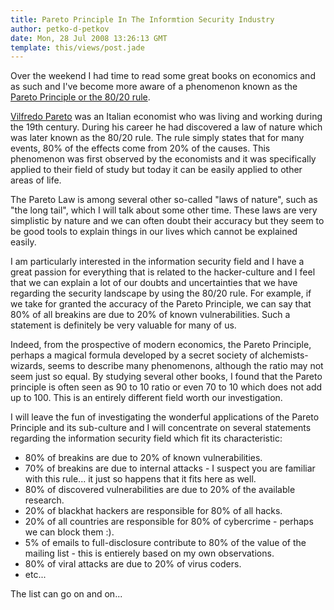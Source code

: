 ```yaml
---
title: Pareto Principle In The Informtion Security Industry
author: petko-d-petkov
date: Mon, 28 Jul 2008 13:26:13 GMT
template: this/views/post.jade
---
```


Over the weekend I had time to read some great books on economics and as such and I've become more aware of a phenomenon known as the [Pareto Principle or the 80/20 rule](http://en.wikipedia.org/wiki/Pareto_principle).

[Vilfredo Pareto](http://en.wikipedia.org/wiki/Vilfredo_Pareto) was an Italian economist who was living and working during the 19th century. During his career he had discovered a law of nature which was later known as the 80/20 rule. The rule simply states that for many events, 80% of the effects come from 20% of the causes. This phenomenon was first observed by the economists and it was specifically applied to their field of study but today it can be easily applied to other areas of life.

The Pareto Law is among several other so-called "laws of nature", such as "the long tail", which I will talk about some other time. These laws are very simplistic by nature and we can often doubt their accuracy but they seem to be good tools to explain things in our lives which cannot be explained easily.

I am particularly interested in the information security field and I have a great passion for everything that is related to the hacker-culture and I feel that we can explain a lot of our doubts and uncertainties that we have regarding the security landscape by using the 80/20 rule. For example, if we take for granted the accuracy of the Pareto Principle, we can say that 80% of all breakins are due to 20% of known vulnerabilities. Such a statement is definitely be very valuable for many of us.

Indeed, from the prospective of modern economics, the Pareto Principle, perhaps a magical formula developed by a secret society of alchemists-wizards, seems to describe many phenomenons, although the ratio may not seem just so equal. By studying several other books, I found that the Pareto principle is often seen as 90 to 10 ratio or even 70 to 10 which does not add up to 100. This is an entirely different field worth our investigation.

I will leave the fun of investigating the wonderful applications of the Pareto Principle and its sub-culture and I will concentrate on several statements regarding the information security field which fit its characteristic:

* 80% of breakins are due to 20% of known vulnerabilities.
* 70% of breakins are due to internal attacks - I suspect you are familiar with this rule... it just so happens that it fits here as well.
* 80% of discovered vulnerabilities are due to 20% of the available research.
* 20% of blackhat hackers are responsible for 80% of all hacks.
* 20% of all countries are responsible for 80% of cybercrime - perhaps we can block them :).
* 5% of emails to full-disclosure contribute to 80% of the value of the mailing list - this is entierely based on my own observations.
* 80% of viral attacks are due to 20% of virus coders.
* etc...

The list can go on and on...
